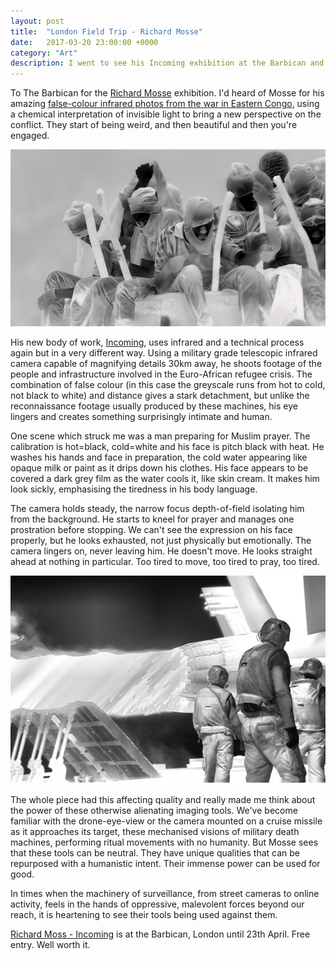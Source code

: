```yaml
---
layout: post
title:  "London Field Trip - Richard Mosse"
date:   2017-03-20 23:00:00 +0000
category: "Art"
description: I went to see his Incoming exhibition at the Barbican and found it very good indeed. 
---
```


To The Barbican for the [Richard Mosse](http://www.richardmosse.com) exhibition. I'd heard of Mosse for his amazing [false-colour infrared photos from the war in Eastern Congo](http://www.richardmosse.com/projects/the-enclave), using a chemical interpretation of invisible light to bring a new perspective on the conflict. They start of being weird, and then beautiful and then you're engaged. 

![](/images/mosse-barbican-2.jpg)

His new body of work, [Incoming](http://www.richardmosse.com/projects/incoming), uses infrared and a technical process again but in a very different way. Using a military grade telescopic infrared camera capable of magnifying details 30km away, he shoots footage of the people and infrastructure involved in the Euro-African refugee crisis. The combination of false colour (in this case the greyscale runs from hot to cold, not black to white) and distance gives a stark detachment, but unlike the reconnaissance footage usually produced by these machines, his eye lingers and creates something surprisingly intimate and human. 

One scene which struck me was a man preparing for Muslim prayer. The calibration is hot=black, cold=white and his face is pitch black with heat. He washes his hands and face in preparation, the cold water appearing like opaque milk or paint as it drips down his clothes. His face appears to be covered a dark grey film as the water cools it, like skin cream. It makes him look sickly, emphasising the tiredness in his body language. 

The camera holds steady, the narrow focus depth-of-field isolating him from the background. He starts to kneel for prayer and manages one prostration before stopping. We can't see the expression on his face properly, but he looks exhausted, not just physically but emotionally. The camera lingers on, never leaving him. He doesn't move. He looks straight ahead at nothing in particular. Too tired to move, too tired to pray, too tired. 

![](/images/mosse-barbican-1.jpg)

The whole piece had this affecting quality and really made me think about the power of these otherwise alienating imaging tools. We've become familiar with the drone-eye-view or the camera mounted on a cruise missile as it approaches its target, these mechanised visions of military death machines, performing ritual movements with no humanity. But Mosse sees that these tools can be neutral. They have unique qualities that can be repurposed with a humanistic intent. Their immense power can be used for good. 

In times when the machinery of surveillance, from street cameras to online activity, feels in the hands of oppressive, malevolent forces beyond our reach, it is heartening to see their tools being used against them. 

[Richard Moss - Incoming](https://www.barbican.org.uk/artgallery/event-detail.asp?ID=19949) is at the Barbican, London until 23th April. Free entry. Well worth it. 
